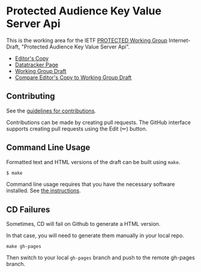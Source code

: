 # Protected Audience Key Value Server Api

This is the working area for the IETF [PROTECTED Working Group](https://datatracker.ietf.org/wg/protected/documents/) Internet-Draft, "Protected Audience Key Value Server Api".

* [Editor's Copy](https://privacysandbox.github.io/draft-ietf-protected-audience-key-value-service/#go.draft-ietf-protected-audience-key-value-server-api.html)
* [Datatracker Page](https://datatracker.ietf.org/doc/draft-ietf-protected-audience-key-value-server-api)
* [Working Group Draft](https://datatracker.ietf.org/doc/html/draft-ietf-protected-audience-key-value-server-api)
* [Compare Editor's Copy to Working Group Draft](https://privacysandbox.github.io/draft-ietf-protected-audience-key-value-service/#go.draft-ietf-protected-audience-key-value-server-api.diff)


## Contributing

See the
[guidelines for contributions](https://github.com/privacysandbox/draft-ietf-protected-audience-key-value-service/blob//CONTRIBUTING.md).

Contributions can be made by creating pull requests.
The GitHub interface supports creating pull requests using the Edit (✏) button.

## Command Line Usage

Formatted text and HTML versions of the draft can be built using `make`.

```sh
$ make
```

Command line usage requires that you have the necessary software installed.  See
[the instructions](https://github.com/martinthomson/i-d-template/blob/main/doc/SETUP.md).

## CD Failures

Sometimes, CD will fail on Github to generate a HTML version.

In that case, you will need to generate them manually in your local repo.

`make gh-pages`

Then switch to your local `gh-pages` branch and push to the remote gh-pages branch.

